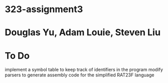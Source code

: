 # 323-assignment3

# Douglas Yu, Adam Louie, Steven Liu

# To Do
implement a symbol table to keep track of identifiers in the program
modify parsers to generate assembly code for the simplified RAT23F language
